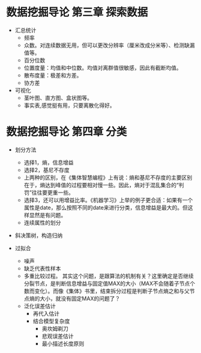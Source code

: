 # 数据挖掘导论 第三章 探索数据

+ 汇总统计
  + 频率
  + 众数。对连续数据无用，但可以更改分辨率（厘米改成分米等）、检测缺漏值等。
  + 百分位数
  + 位置度量：均值和中位数。均值对离群值很敏感，因此有截断均值。
  + 散布度量：极差和方差。
  + 协方差
+ 可视化
  + 茎叶图、直方图、盒状图等。
  + 事实表,感觉挺有用，只要离散化得好。

# 数据挖掘导论 第四章 分类

+ 划分方法
  + 选择1，熵，信息增益
  + 选择2，基尼不存度
  + 上两种的区别，在《集体智慧编程》上有说：熵和基尼不存度的主要区别在于，熵达到峰值的过程要相对慢一些。因此，熵对于混乱集合的“判罚”往往要更重一些。
  + 选择3，还可以用增益比率。《机器学习》上举的例子更合适：如果有一个属性是date，那么按照不同的date来进行分类，信息增益是最大的。但这样显然是有问题。
  + 连续属性的划分
  
+ 斜决策树，构造归纳

+ 过拟合
  + 噪声
  + 缺乏代表性样本
  + 多重比较过程。
    其实这个问题，是跟算法的机制有关？这里确定是否继续分裂节点，是判断信息增益与固定值MAX的大小（MAX不会随着子节点个数而变化）。而像《集体》书里，结束拆分过程是判断子节点熵之和与父节点熵的大小，就没有固定MAX的问题了？
  + 泛化误差估计
    + 再代入估计
    + 结合模型复杂度
      + 奥坎姆剃刀
      + 悲观误差估计
      + 最小描述长度原则
  
